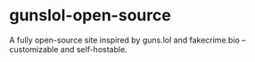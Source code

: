 # gunslol-open-source
A fully open-source site inspired by guns.lol and fakecrime.bio – customizable and self-hostable.
